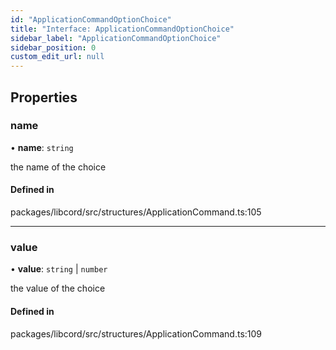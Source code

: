 ```yaml
---
id: "ApplicationCommandOptionChoice"
title: "Interface: ApplicationCommandOptionChoice"
sidebar_label: "ApplicationCommandOptionChoice"
sidebar_position: 0
custom_edit_url: null
---
```


## Properties

### name

• **name**: `string`

the name of the choice

#### Defined in

packages/libcord/src/structures/ApplicationCommand.ts:105

___

### value

• **value**: `string` \| `number`

the value of the choice

#### Defined in

packages/libcord/src/structures/ApplicationCommand.ts:109
